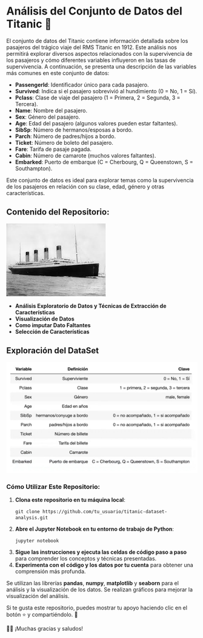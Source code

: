 <!DOCTYPE html>
<html lang="es">
<head>
    <meta charset="UTF-8">
    <meta name="viewport" content="width=device-width, initial-scale=1.0">
    <title>Análisis del Conjunto de Datos del Titanic 🚢</title>
</head>
<body>
    <h1>Análisis del Conjunto de Datos del Titanic 🚢</h1>
    <p>El conjunto de datos del Titanic contiene información detallada sobre los pasajeros del trágico viaje del RMS Titanic en 1912. Este análisis nos permitirá explorar diversos aspectos relacionados con la supervivencia de los pasajeros y cómo diferentes variables influyeron en las tasas de supervivencia. A continuación, se presenta una descripción de las variables más comunes en este conjunto de datos:</p>
    <ul>
        <li><strong>PassengerId</strong>: Identificador único para cada pasajero.</li>
        <li><strong>Survived</strong>: Indica si el pasajero sobrevivió al hundimiento (0 = No, 1 = Sí).</li>
        <li><strong>Pclass</strong>: Clase de viaje del pasajero (1 = Primera, 2 = Segunda, 3 = Tercera).</li>
        <li><strong>Name</strong>: Nombre del pasajero.</li>
        <li><strong>Sex</strong>: Género del pasajero.</li>
        <li><strong>Age</strong>: Edad del pasajero (algunos valores pueden estar faltantes).</li>
        <li><strong>SibSp</strong>: Número de hermanos/esposas a bordo.</li>
        <li><strong>Parch</strong>: Número de padres/hijos a bordo.</li>
        <li><strong>Ticket</strong>: Número de boleto del pasajero.</li>
        <li><strong>Fare</strong>: Tarifa de pasaje pagada.</li>
        <li><strong>Cabin</strong>: Número de camarote (muchos valores faltantes).</li>
        <li><strong>Embarked</strong>: Puerto de embarque (C = Cherbourg, Q = Queenstown, S = Southampton).</li>
    </ul>
    <p>Este conjunto de datos es ideal para explorar temas como la supervivencia de los pasajeros en relación con su clase, edad, género y otras características.</p>
    <h2>Contenido del Repositorio:</h2>
    <img src="Imagenes/Titanic.jpg" alt="Titanic">
    <ul>
        <li><strong>Análisis Exploratorio de Datos y Técnicas de Extracción de Características</strong></li>
        <li><strong>Visualización de Datos</strong></li>
        <li><strong>Como imputar Dato Faltantes</strong></li>
        <li><strong>Selección de Características</strong></li>
    </ul>
    <h2>Exploración del DataSet</h2>
    <img src="Imagenes/Datos_Titanic.jpg" alt="Datos del Titanic">
    <h3>Cómo Utilizar Este Repositorio:</h3>
    <ol>
        <li><strong>Clona este repositorio en tu máquina local</strong>:
            <pre><code>git clone https://github.com/tu_usuario/titanic-dataset-analysis.git</code></pre>
        </li>
        <li><strong>Abre el Jupyter Notebook en tu entorno de trabajo de Python</strong>:
            <pre><code>jupyter notebook</code></pre>
        </li>
        <li><strong>Sigue las instrucciones y ejecuta las celdas de código paso a paso</strong> para comprender los conceptos y técnicas presentadas.</li>
        <li><strong>Experimenta con el código y los datos por tu cuenta</strong> para obtener una comprensión más profunda.</li>
    </ol>
    <p>Se utilizan las librerías <strong>pandas</strong>, <strong>numpy</strong>, <strong>matplotlib</strong> y <strong>seaborn</strong> para el análisis y la visualización de los datos. Se realizan gráficos para mejorar la visualización del análisis.</p>
    <p>Si te gusta este repositorio, puedes mostrar tu apoyo haciendo clic en el botón ⭐️ y compartiéndolo. 🦄</p>
    <p>👩‍💻 ¡Muchas gracias y saludos!</p>
</body>
</html>
